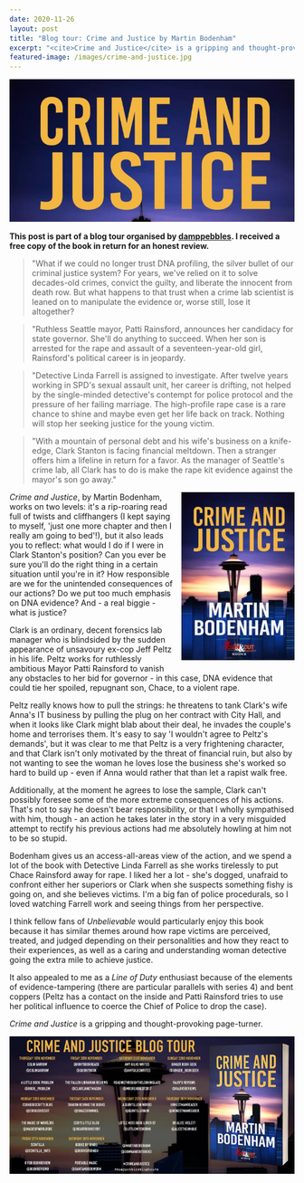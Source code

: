 ```yaml
---
date: 2020-11-26
layout: post
title: "Blog tour: Crime and Justice by Martin Bodenham"
excerpt: "<cite>Crime and Justice</cite> is a gripping and thought-provoking page-turner."
featured-image: /images/crime-and-justice.jpg
---
```


![Crime and Justice](/images/crime-and-justice.jpg)

**This post is part of a blog tour organised by [damppebbles](https://damppebbles.com/). I received a free copy of the book in return for an honest review.**

> "What if we could no longer trust DNA profiling, the silver bullet of our criminal justice system? For years, we've relied on it to solve decades-old crimes, convict the guilty, and liberate the innocent from death row. But what happens to that trust when a crime lab scientist is leaned on to manipulate the evidence or, worse still, lose it altogether?

> "Ruthless Seattle mayor, Patti Rainsford, announces her candidacy for state governor. She'll do anything to succeed. When her son is arrested for the rape and assault of a seventeen-year-old girl, Rainsford's political career is in jeopardy.

> "Detective Linda Farrell is assigned to investigate. After twelve years working in SPD's sexual assault unit, her career is drifting, not helped by the single-minded detective's contempt for police protocol and the pressure of her failing marriage. The high-profile rape case is a rare chance to shine and maybe even get her life back on track. Nothing will stop her seeking justice for the young victim.

> "With a mountain of personal debt and his wife's business on a knife-edge, Clark Stanton is facing financial meltdown. Then a stranger offers him a lifeline in return for a favor. As the manager of Seattle's crime lab, all Clark has to do is make the rape kit evidence against the mayor's son go away."

<img src="/images/crime-and-justice-200.jpg" alt="Crime and Justice" style="float: right; margin-bottom: 10px; margin-left: 10px;">

<cite>Crime and Justice</cite>, by Martin Bodenham, works on two levels: it's a rip-roaring read full of twists and cliffhangers (I kept saying to myself, 'just one more chapter and then I really am going to bed'!), but it also leads you to reflect: what would I do if I were in Clark Stanton's position? Can you ever be sure you'll do the right thing in a certain situation until you're in it? How responsible are we for the unintended consequences of our actions? Do we put too much emphasis on DNA evidence? And - a real biggie - what is justice?

Clark is an ordinary, decent forensics lab manager who is blindsided by the sudden appearance of unsavoury ex-cop Jeff Peltz in his life. Peltz works for ruthlessly ambitious Mayor Patti Rainsford to vanish any obstacles to her bid for governor - in this case, DNA evidence that could tie her spoiled, repugnant son, Chace, to a violent rape.

Peltz really knows how to pull the strings: he threatens to tank Clark's wife Anna's IT business by pulling the plug on her contract with City Hall, and when it looks like Clark might blab about their deal, he invades the couple's home and terrorises them. It's easy to say 'I wouldn't agree to Peltz's demands', but it was clear to me that Peltz is a very frightening character, and that Clark isn't only motivated by the threat of financial ruin, but also by not wanting to see the woman he loves lose the business she's worked so hard to build up - even if Anna would rather that than let a rapist walk free.

Additionally, at the moment he agrees to lose the sample, Clark can't possibly foresee some of the more extreme consequences of his actions. That's not to say he doesn't bear responsibility, or that I wholly sympathised with him, though - an action he takes later in the story in a very misguided attempt to rectify his previous actions had me absolutely howling at him not to be so stupid.

Bodenham gives us an access-all-areas view of the action, and we spend a lot of the book with Detective Linda Farrell as she works tirelessly to put Chace Rainsford away for rape. I liked her a lot - she's dogged, unafraid to confront either her superiors or Clark when she suspects something fishy is going on, and she believes victims. I'm a big fan of police procedurals, so I loved watching Farrell work and seeing things from her perspective.

I think fellow fans of <cite>Unbelievable</cite> would particularly enjoy this book because it has similar themes around how rape victims are perceived, treated, and judged depending on their personalities and how they react to their experiences, as well as a caring and understanding woman detective going the extra mile to achieve justice.

It also appealed to me as a <cite>Line of Duty</cite> enthusiast because of the elements of evidence-tampering (there are particular parallels with series 4) and bent coppers (Peltz has a contact on the inside and Patti Rainsford tries to use her political influence to coerce the Chief of Police to drop the case).

<cite>Crime and Justice</cite> is a gripping and thought-provoking page-turner.

![Crime and Justice blog tour banner](/images/crime-and-justice-banner.jpg)
